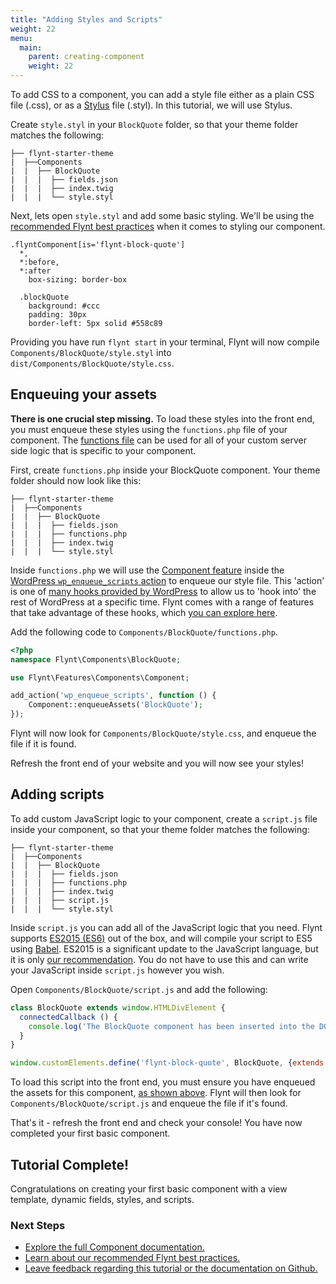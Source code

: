 ```yaml
---
title: "Adding Styles and Scripts"
weight: 22
menu:
  main:
    parent: creating-component
    weight: 22
---
```


To add CSS to a component, you can add a style file either as a plain CSS file (.css), or as a [Stylus](http://stylus-lang.com/) file (.styl). In this tutorial, we will use Stylus.

Create `style.styl` in your `BlockQuote` folder, so that your theme folder matches the following:

```
├── flynt-starter-theme
|  ├──Components
|  |  ├── BlockQuote
|  |  |  ├── fields.json
|  |  |  ├── index.twig
|  |  |  └── style.styl
```

Next, lets open `style.styl` and add some basic styling. We'll be using the [recommended Flynt best practices](/tutorials/best-practices/styles/) when it comes to styling our component.

```stylus
.flyntComponent[is='flynt-block-quote']
  *,
  *:before,
  *:after
    box-sizing: border-box

  .blockQuote
    background: #ccc
    padding: 30px
    border-left: 5px solid #558c89
```

Providing you have run `flynt start` in your terminal, Flynt will now compile `Components/BlockQuote/style.styl` into `dist/Components/BlockQuote/style.css`.

## Enqueuing your assets
**There is one crucial step missing.** To load these styles into the front end, you must enqueue these styles using the `functions.php` file of your component. The [functions file](documentation/components/server-side-logic/) can be used for all of your custom server side logic that is specific to your component.

First, create `functions.php` inside your BlockQuote component. Your theme folder should now look like this:

```
├── flynt-starter-theme
|  ├──Components
|  |  ├── BlockQuote
|  |  |  ├── fields.json
|  |  |  ├── functions.php
|  |  |  ├── index.twig
|  |  |  └── style.styl
```

Inside `functions.php` we will use the [Component feature](/documentation/features/what-is-feature/) inside the [WordPress `wp_enqueue_scripts` action](https://codex.wordpress.org/Plugin_API/Action_Reference/wp_enqueue_scripts) to enqueue our style file. This 'action' is one of [many hooks provided by WordPress](https://codex.wordpress.org/Plugin_API#Hooks:_Actions_and_Filters) to allow us to 'hook into' the rest of WordPress at a specific time. Flynt comes with a range of features that take advantage of these hooks, which [you can explore here](/documentation/features/what-is-feature).

Add the following code to `Components/BlockQuote/functions.php`.

```php
<?php
namespace Flynt\Components\BlockQuote;

use Flynt\Features\Components\Component;

add_action('wp_enqueue_scripts', function () {
    Component::enqueueAssets('BlockQuote');
});
```

Flynt will now look for `Components/BlockQuote/style.css`, and enqueue the file if it is found.

Refresh the front end of your website and you will now see your styles!

## Adding scripts
To add custom JavaScript logic to your component, create a `script.js` file inside your component, so that your theme folder matches the following:

```
├── flynt-starter-theme
|  ├──Components
|  |  ├── BlockQuote
|  |  |  ├── fields.json
|  |  |  ├── functions.php
|  |  |  ├── index.twig
|  |  |  ├── script.js
|  |  |  └── style.styl
```

Inside `script.js` you can add all of the JavaScript logic that you need. Flynt supports [ES2015 (ES6)](https://babeljs.io/learn-es2015/) out of the box, and will compile your script to ES5 using [Babel](https://babeljs.io/). ES2015 is a significant update to the JavaScript language, but it is only [our recommendation](/tutorials/best-practices/scripts/). You do not have to use this and can write your JavaScript inside `script.js` however you wish.

Open `Components/BlockQuote/script.js` and add the following:

```js
class BlockQuote extends window.HTMLDivElement {
  connectedCallback () {
    console.log('The BlockQuote component has been inserted into the DOM!')
  }
}

window.customElements.define('flynt-block-quote', BlockQuote, {extends: 'div'})
```

To load this script into the front end, you must ensure you have enqueued the assets for this component, [as shown above](/tutorials/creating-component/adding-styles-scripts/#enqueuing-your-assets). Flynt will then look for `Components/BlockQuote/script.js` and enqueue the file if it's found.

That's it - refresh the front end and check your console! You have now completed your first basic component.

<div class="alert alert-steps">
  <h2>Tutorial Complete!</h2>

  <p>Congratulations on creating your first basic component with a view template, dynamic fields, styles, and scripts.</p>

  <h3>Next Steps</h3>

  <ul>
    <li><a href="/documentation/components">Explore the full Component documentation.</a></li>
    <li><a href="/tutorials/best-practices">Learn about our recommended Flynt best practices.</a></li>
    <li><a href="https://github.com/flyntwp/flynt-docs/issues">Leave feedback regarding this tutorial or the documentation on Github.</a></li>
  </ul>
</div>
